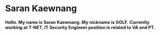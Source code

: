 # Saran Kaewnang
#### Hello. My name is Saran Kaewnang. My nickname is GOLF. Currently working at T-NET, IT Security Engineer position is related to VA and PT.